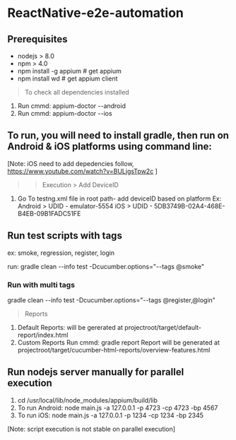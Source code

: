 # ReactNative-e2e-automation

## Prerequisites

* nodejs > 8.0
* npm > 4.0
* npm install -g appium # get appium
* npm install wd # get appium client

> To check all dependencies installed

1. Run cmmd: appium-doctor --android
2. Run cmmd: appium-doctor --ios

## To run, you will need to install gradle, then run on Android & iOS platforms using command line:

[Note: iOS need to add depedencies follow, https://www.youtube.com/watch?v=BULjgsTpw2c ]

> > Execution > Add DeviceID

1. Go To testng.xml file in root path- add deviceID based on platform
   Ex: Android > UDID - emulator-5554
   iOS > UDID - 5DB3749B-02A4-468E-B4EB-09B1FADC51FE

## Run test scripts with tags
ex: smoke, regression, register, login

run: gradle clean --info test -Dcucumber.options="--tags @smoke"

### Run with multi tags
gradle clean --info test -Dcucumber.options="--tags @register,@login"

> Reports

1. Default Reports: will be gererated at projectroot/target/default-report/index.html
2. Custom Reports
   Run cmmd: gradle report
   Report will be generated at projectroot/target/cucumber-html-reports/overview-features.html

## Run nodejs server manually for parallel execution
1. cd /usr/local/lib/node_modules/appium/build/lib
2. To run Android: node main.js -a 127.0.0.1 -p 4723 -cp 4723 -bp 4567
3. To run iOS: node main.js -a 127.0.0.1 -p 1234 -cp 1234 -bp 2345

[Note: script execution is not stable on parallel execution]
